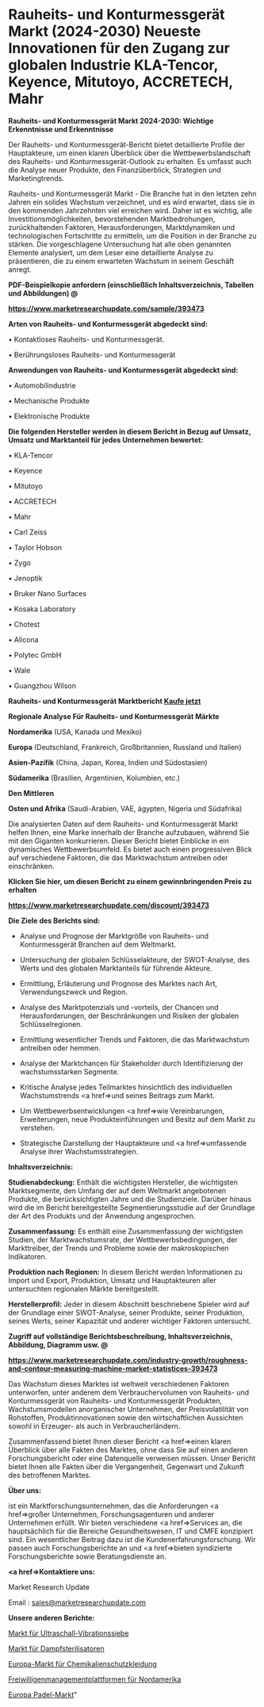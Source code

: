 # Rauheits- und Konturmessgerät Markt (2024-2030) Neueste Innovationen für den Zugang zur globalen Industrie KLA-Tencor, Keyence, Mitutoyo, ACCRETECH, Mahr

<strong>Rauheits- und Konturmessgerät Markt 2024-2030: Wichtige Erkenntnisse und Erkenntnisse</strong>

Der Rauheits- und Konturmessgerät-Bericht bietet detaillierte Profile der Hauptakteure, um einen klaren Überblick über die Wettbewerbslandschaft des Rauheits- und Konturmessgerät-Outlook zu erhalten. Es umfasst auch die Analyse neuer Produkte, den Finanzüberblick, Strategien und Marketingtrends.

Rauheits- und Konturmessgerät Markt - Die Branche hat in den letzten zehn Jahren ein solides Wachstum verzeichnet, und es wird erwartet, dass sie in den kommenden Jahrzehnten viel erreichen wird. Daher ist es wichtig, alle Investitionsmöglichkeiten, bevorstehenden Marktbedrohungen, zurückhaltenden Faktoren, Herausforderungen, Marktdynamiken und technologischen Fortschritte zu ermitteln, um die Position in der Branche zu stärken. Die vorgeschlagene Untersuchung hat alle oben genannten Elemente analysiert, um dem Leser eine detaillierte Analyse zu präsentieren, die zu einem erwarteten Wachstum in seinem Geschäft anregt.



<strong><b>PDF-Beispielkopie anfordern (einschließlich Inhaltsverzeichnis, Tabellen und Abbildungen) @ </b></strong>

<strong><a href=https://www.marketresearchupdate.com/sample/393473>

<strong>https://www.marketresearchupdate.com/sample/393473</u></a></strong></strong>



<strong>Arten von Rauheits- und Konturmessgerät abgedeckt sind:</strong>

• Kontaktloses Rauheits- und Konturmessgerät.

• Berührungsloses Rauheits- und Konturmessgerät



<strong>Anwendungen von Rauheits- und Konturmessgerät abgedeckt sind:</strong>

• Automobilindustrie

• Mechanische Produkte

• Elektronische Produkte



<strong>Die folgenden Hersteller werden in diesem Bericht in Bezug auf Umsatz, Umsatz und Marktanteil für jedes Unternehmen bewertet:</strong>

• KLA-Tencor

• Keyence

• Mitutoyo

• ACCRETECH

• Mahr

• Carl Zeiss

• Taylor Hobson

• Zygo

• Jenoptik

• Bruker Nano Surfaces

• Kosaka Laboratory

• Chotest

• Alicona

• Polytec GmbH

• Wale

• Guangzhou Wilson



<strong>Rauheits- und Konturmessgerät Marktbericht <a href=https://www.marketresearchupdate.com/buynow/393473>Kaufe jetzt</a></strong>



<strong>Regionale Analyse Für Rauheits- und Konturmessgerät Märkte</strong>



<strong>Nordamerika</strong> (USA, Kanada und Mexiko)



<strong>Europa</strong> (Deutschland, Frankreich, Großbritannien, Russland und Italien)



<strong>Asien-Pazifik</strong> (China, Japan, Korea, Indien und Südostasien)



<strong>Südamerika</strong> (Brasilien, Argentinien, Kolumbien, etc.)



<strong>Den Mittleren</strong> 

<strong>Osten und Afrika</strong> (Saudi-Arabien, VAE, ägypten, Nigeria und Südafrika)

Die analysierten Daten auf dem Rauheits- und Konturmessgerät Markt helfen Ihnen, eine Marke innerhalb der Branche aufzubauen, während Sie mit den Giganten konkurrieren. Dieser Bericht bietet Einblicke in ein dynamisches Wettbewerbsumfeld. Es bietet auch einen progressiven Blick auf verschiedene Faktoren, die das Marktwachstum antreiben oder einschränken.



<strong>Klicken Sie hier, um diesen Bericht zu einem gewinnbringenden Preis zu erhalten
</strong>

<strong><a href=https://www.marketresearchupdate.com/discount/393473>https://www.marketresearchupdate.com/discount/393473</b></u></strong></a>



<strong>Die Ziele des Berichts sind:</strong>

- Analyse und Prognose der Marktgröße von Rauheits- und Konturmessgerät Branchen auf dem Weltmarkt.

- Untersuchung der globalen Schlüsselakteure, der SWOT-Analyse, des Werts und des globalen Marktanteils für führende Akteure.

- Ermittlung, Erläuterung und Prognose des Marktes nach Art, Verwendungszweck und Region.

- Analyse des Marktpotenzials und -vorteils, der Chancen und Herausforderungen, der Beschränkungen und Risiken der globalen Schlüsselregionen.

- Ermittlung wesentlicher Trends und Faktoren, die das Marktwachstum antreiben oder hemmen.

- Analyse der Marktchancen für Stakeholder durch Identifizierung der wachstumsstarken Segmente.

- Kritische Analyse jedes Teilmarktes hinsichtlich des individuellen Wachstumstrends <a href=>und</a> seines Beitrags zum Markt.

- Um Wettbewerbsentwicklungen <a href=>wie</a> Vereinbarungen, Erweiterungen, neue Produkteinführungen und Besitz auf dem Markt zu verstehen.

- Strategische Darstellung der Hauptakteure und <a href=>umfas</a>sende Analyse ihrer Wachstumsstrategien.



<strong>Inhaltsverzeichnis:</strong>



<strong>Studienabdeckung:</strong> Enthält die wichtigsten Hersteller, die wichtigsten Marktsegmente, den Umfang der auf dem Weltmarkt angebotenen Produkte, die berücksichtigten Jahre und die Studienziele. Darüber hinaus wird die im Bericht bereitgestellte Segmentierungsstudie auf der Grundlage der Art des Produkts und der Anwendung angesprochen.



<strong>Zusammenfassung:</strong> Es enthält eine Zusammenfassung der wichtigsten Studien, der Marktwachstumsrate, der Wettbewerbsbedingungen, der Markttreiber, der Trends und Probleme sowie der makroskopischen Indikatoren.



<strong>Produktion nach Regionen:</strong> In diesem Bericht werden Informationen zu Import und Export, Produktion, Umsatz und Hauptakteuren aller untersuchten regionalen Märkte bereitgestellt.



<strong>Herstellerprofil:</strong> Jeder in diesem Abschnitt beschriebene Spieler wird auf der Grundlage einer SWOT-Analyse, seiner Produkte, seiner Produktion, seines Werts, seiner Kapazität und anderer wichtiger Faktoren untersucht.



<strong><b>Zugriff auf vollständige Berichtsbeschreibung, Inhaltsverzeichnis, Abbildung, Diagramm usw. @ </b></strong>

<strong><a href=https://www.marketresearchupdate.com/industry-growth/roughness-and-contour-measuring-machine-market-statistices-393473>https://www.marketresearchupdate.com/industry-growth/roughness-and-contour-measuring-machine-market-statistices-393473</a></strong>

Das Wachstum dieses Marktes ist weltweit verschiedenen Faktoren unterworfen, unter anderem dem Verbrauchervolumen von Rauheits- und Konturmessgerät von Rauheits- und Konturmessgerät Produkten, Wachstumsmodellen anorganischer Unternehmen, der Preisvolatilität von Rohstoffen, Produktinnovationen sowie den wirtschaftlichen Aussichten sowohl in Erzeuger- als auch in Verbraucherländern.

Zusammenfassend bietet Ihnen dieser Bericht <a href=>einen</a> klaren Überblick über alle Fakten des Marktes, ohne dass Sie auf einen anderen Forschungsbericht oder eine Datenquelle verweisen müssen. Unser Bericht bietet Ihnen alle Fakten über die Vergangenheit, Gegenwart und Zukunft des betroffenen Marktes.



<strong>Über uns:</strong>

 ist ein Marktforschungsunternehmen, das die Anforderungen <a href=>großer</a> Unternehmen, Forschungsagenturen und anderer Unternehmen erfüllt. Wir bieten verschiedene <a href=>Services</a> an, die hauptsächlich für die Bereiche Gesundheitswesen, IT und CMFE konzipiert sind. Ein wesentlicher Beitrag dazu ist die Kundenerfahrungsforschung. Wir passen auch Forschungsberichte an und <a href=>bieten</a> syndizierte Forschungsberichte sowie Beratungsdienste an.



<strong><a href=>Kontaktiere uns:</a></strong>

Market Research Update

Email : sales@marketresearchupdate.com



<strong>Unsere anderen Berichte:</strong>

<a href=https://www.linkedin.com/pulse/ultrasonic-vibrating-screens-market-expects-see-significant>Markt für Ultraschall-Vibrationssiebe</a>

<a href=https://www.linkedin.com/pulse/steam-sterilizer-market-size-industry>Markt für Dampfsterilisatoren</a>

<a href=https://www.linkedin.com/pulse/europe-chemical-protective-clothing-market-size-economic>Europa-Markt für Chemikalienschutzkleidung</a>

<a href=https://www.linkedin.com/pulse/north-america-volunteer-management-platforms>Freiwilligenmanagementplattformen für Nordamerika</a>

<a href=https://www.linkedin.com/pulse/europe-padel-market-2023-current-future-trends>Europa Padel-Markt</a>"
